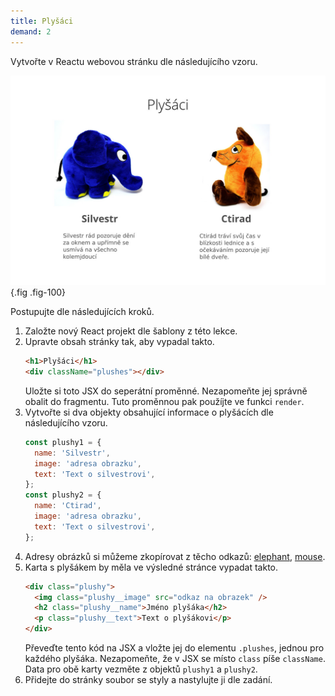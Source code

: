 ```yaml
---
title: Plyšáci
demand: 2
---
```


Vytvořte v Reactu webovou stránku dle následujícího vzoru.

![Stránka plyšáci](assets/plysaci.jpg){.fig .fig-100}

Postupujte dle následujících kroků.

1. Založte nový React projekt dle šablony z této lekce.
1. Upravte obsah stránky tak, aby vypadal takto.
   ```html
   <h1>Plyšáci</h1>
   <div className="plushes"></div>
   ```
   Uložte si toto JSX do seperátní proměnné. Nezapomeňte jej správně obalit do fragmentu. Tuto proměnnou pak použíjte ve funkci `render`.
1. Vytvořte si dva objekty obsahující informace o plyšácích dle následujícího vzoru.
   ```js
   const plushy1 = {
     name: 'Silvestr',
     image: 'adresa obrazku',
     text: 'Text o silvestrovi',
   };
   const plushy2 = {
     name: 'Ctirad',
     image: 'adresa obrazku',
     text: 'Text o silvestrovi',
   };
   ```
1. Adresy obrázků si můžeme zkopírovat z těcho odkazů: [elephant](assets/elephant.jpg), [mouse](assets/mouse.jpg).
1. Karta s plyšákem by měla ve výsledné stránce vypadat takto.
   ```html
   <div class="plushy">
     <img class="plushy__image" src="odkaz na obrazek" />
     <h2 class="plushy__name">Jméno plyšáka</h2>
     <p class="plushy__text">Text o plyšákovi</p>
   </div>
   ```
   Převeďte tento kód na JSX a vložte jej do elementu `.plushes`, jednou pro každého plyšáka. Nezapomeňte, že v JSX se místo `class` píše `className`. Data pro obě karty vezměte z objektů `plushy1` a `plushy2`.
1. Přidejte do stránky soubor se styly a nastylujte ji dle zadání.
